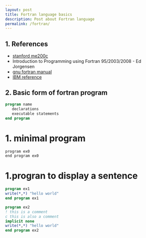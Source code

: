 ```yaml
---
layout: post
title: Fortran language basics
description: Post about Fortran language
permalink: /fortran/
---
```


## 1. References 
- [stanford me200c](https://web.stanford.edu/class/me200c/tutorial_77)
- Introduction to Programming using Fortran 95/2003/2008 - Ed Jorgensen
- [gnu fortran manual](http://gcc.gnu.org/onlinedocs/gcc-5.3.0/gfortran)
- [IBM reference](https://www.fortran.com/FortranForTheIBM704.pdf)


## 2. Basic form of fortran program

``` fortran
program name
   declarations
   executable statements
end program
```

# 1. minimal program

```
program ex0
end program ex0
```

# 1.progran to display a sentence

``` fortran
program ex1
write(*,*) "hello world" 
end program ex1
```

``` fortran
program ex2
! this is a comment 
c this is also a comment
implicit none
write(*,*) "hello world" 
end program ex2
```
